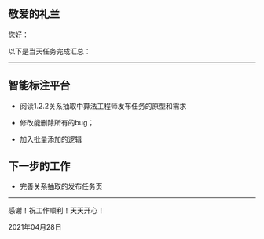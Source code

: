 ## 敬爱的礼兰

您好：

以下是当天任务完成汇总：

---

## 智能标注平台

- 阅读1.2.2关系抽取中算法工程师发布任务的原型和需求

- 修改能删除所有的bug；

- 加入批量添加的逻辑

## 下一步的工作

- 完善关系抽取的发布任务页

---
感谢！祝工作顺利！天天开心！

2021年04月28日
